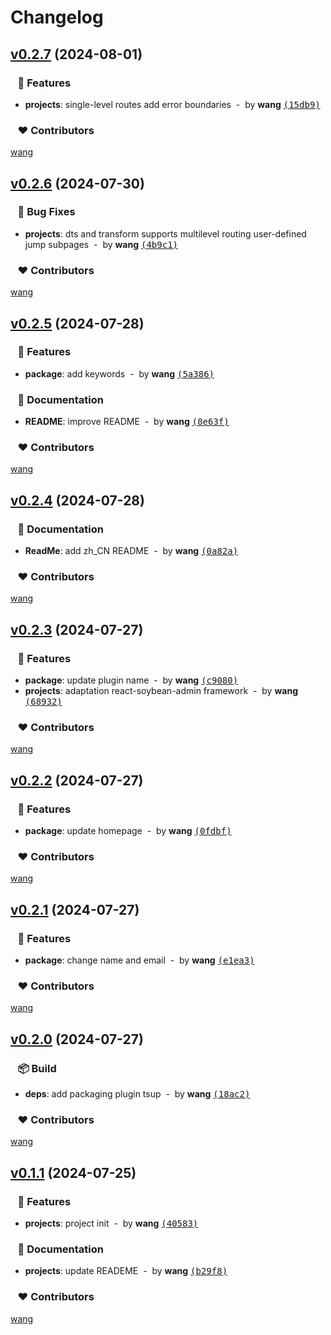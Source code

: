 # Changelog


## [v0.2.7](https://github.com/mufeng889/react-auto-route/compare/v0.2.6...v0.2.7) (2024-08-01)

### &nbsp;&nbsp;&nbsp;🚀 Features

- **projects**: single-level routes add error boundaries &nbsp;-&nbsp; by **wang** [<samp>(15db9)</samp>](https://github.com/mufeng889/react-auto-route/commit/15db96a)

### &nbsp;&nbsp;&nbsp;❤️ Contributors


[wang](mailto:1509326266@qq.com)

## [v0.2.6](https://github.com/mufeng889/react-auto-route/compare/v0.2.5...v0.2.6) (2024-07-30)

### &nbsp;&nbsp;&nbsp;🐞 Bug Fixes

- **projects**: dts and transform  supports multilevel routing user-defined jump subpages &nbsp;-&nbsp; by **wang** [<samp>(4b9c1)</samp>](https://github.com/mufeng889/react-auto-route/commit/4b9c1e3)

### &nbsp;&nbsp;&nbsp;❤️ Contributors


[wang](mailto:1509326266@qq.com)

## [v0.2.5](https://github.com/mufeng889/react-auto-route/compare/v0.2.4...v0.2.5) (2024-07-28)

### &nbsp;&nbsp;&nbsp;🚀 Features

- **package**: add keywords &nbsp;-&nbsp; by **wang** [<samp>(5a386)</samp>](https://github.com/mufeng889/react-auto-route/commit/5a38670)

### &nbsp;&nbsp;&nbsp;📖 Documentation

- **README**: improve  README &nbsp;-&nbsp; by **wang** [<samp>(8e63f)</samp>](https://github.com/mufeng889/react-auto-route/commit/8e63f4f)

### &nbsp;&nbsp;&nbsp;❤️ Contributors


[wang](mailto:1509326266@qq.com)

## [v0.2.4](https://github.com/mufeng889/react-auto-route/compare/v0.2.3...v0.2.4) (2024-07-28)

### &nbsp;&nbsp;&nbsp;📖 Documentation

- **ReadMe**: add zh_CN README &nbsp;-&nbsp; by **wang** [<samp>(0a82a)</samp>](https://github.com/mufeng889/react-auto-route/commit/0a82a8f)

### &nbsp;&nbsp;&nbsp;❤️ Contributors


[wang](mailto:1509326266@qq.com)

## [v0.2.3](https://github.com/mufeng889/react-auto-route/compare/v0.2.2...v0.2.3) (2024-07-27)

### &nbsp;&nbsp;&nbsp;🚀 Features

- **package**: update plugin name &nbsp;-&nbsp; by **wang** [<samp>(c9080)</samp>](https://github.com/mufeng889/react-auto-route/commit/c90803a)
- **projects**: adaptation react-soybean-admin framework &nbsp;-&nbsp; by **wang** [<samp>(68932)</samp>](https://github.com/mufeng889/react-auto-route/commit/689327d)

### &nbsp;&nbsp;&nbsp;❤️ Contributors


[wang](mailto:1509326266@qq.com)

## [v0.2.2](https://github.com/mufeng889/react-auto-route/compare/v0.2.1...v0.2.2) (2024-07-27)

### &nbsp;&nbsp;&nbsp;🚀 Features

- **package**: update homepage &nbsp;-&nbsp; by **wang** [<samp>(0fdbf)</samp>](https://github.com/mufeng889/react-auto-route/commit/0fdbfa1)

### &nbsp;&nbsp;&nbsp;❤️ Contributors


[wang](mailto:1509326266@qq.com)

## [v0.2.1](https://github.com/mufeng889/react-auto-route/compare/v0.2.0...v0.2.1) (2024-07-27)

### &nbsp;&nbsp;&nbsp;🚀 Features

- **package**: change name and email &nbsp;-&nbsp; by **wang** [<samp>(e1ea3)</samp>](https://github.com/mufeng889/react-auto-route/commit/e1ea3e4)

### &nbsp;&nbsp;&nbsp;❤️ Contributors


[wang](mailto:1509326266@qq.com)

## [v0.2.0](https://github.com/mufeng889/react-auto-route/compare/v0.1.3...v0.2.0) (2024-07-27)

### &nbsp;&nbsp;&nbsp;📦 Build

- **deps**: add packaging plugin tsup &nbsp;-&nbsp; by **wang** [<samp>(18ac2)</samp>](https://github.com/mufeng889/react-auto-route/commit/18ac25b)

### &nbsp;&nbsp;&nbsp;❤️ Contributors


[wang](mailto:1509326266@qq.com)

## [v0.1.1](https://github.com/mufeng889/react-auto-route/compare/undefined...v0.1.1) (2024-07-25)

### &nbsp;&nbsp;&nbsp;🚀 Features

- **projects**: project init &nbsp;-&nbsp; by **wang** [<samp>(40583)</samp>](https://github.com/mufeng889/react-auto-route/commit/40583bc)

### &nbsp;&nbsp;&nbsp;📖 Documentation

- **projects**: update READEME &nbsp;-&nbsp; by **wang** [<samp>(b29f8)</samp>](https://github.com/mufeng889/react-auto-route/commit/b29f839)

### &nbsp;&nbsp;&nbsp;❤️ Contributors


[wang](mailto:1509326266@qq.com)


